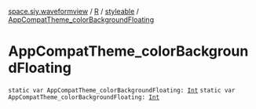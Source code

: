 [space.siy.waveformview](../../index.md) / [R](../index.md) / [styleable](index.md) / [AppCompatTheme_colorBackgroundFloating](./-app-compat-theme_color-background-floating.md)

# AppCompatTheme_colorBackgroundFloating

`static var AppCompatTheme_colorBackgroundFloating: `[`Int`](https://kotlinlang.org/api/latest/jvm/stdlib/kotlin/-int/index.html)
`static var AppCompatTheme_colorBackgroundFloating: `[`Int`](https://kotlinlang.org/api/latest/jvm/stdlib/kotlin/-int/index.html)
